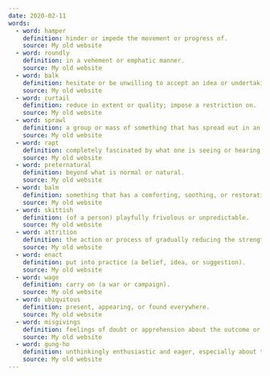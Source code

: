 ```yaml
---
date: 2020-02-11
words:
  - word: hamper
    definition: hinder or impede the movement or progress of.
    source: My old website
  - word: roundly
    definition: in a vehement or emphatic manner.
    source: My old website
  - word: balk
    definition: hesitate or be unwilling to accept an idea or undertaking.
    source: My old website
  - word: curtail
    definition: reduce in extent or quality; impose a restriction on.
    source: My old website
  - word: sprawl
    definition: a group or mass of something that has spread out in an untidy or irregular way.
    source: My old website
  - word: rapt
    definition: completely fascinated by what one is seeing or hearing.
    source: My old website
  - word: preternatural
    definition: beyond what is normal or natural.
    source: My old website
  - word: balm
    definition: something that has a comforting, soothing, or restorative effect.
    source: My old website
  - word: skittish
    definition: (of a person) playfully frivolous or unpredictable.
    source: My old website
  - word: attrition
    definition: the action or process of gradually reducing the strength or effectiveness of someone or something through sustained attack or pressure.
    source: My old website
  - word: enact
    definition: put into practice (a belief, idea, or suggestion).
    source: My old website
  - word: wage
    definition: carry on (a war or campaign).
    source: My old website
  - word: ubiquitous
    definition: present, appearing, or found everywhere.
    source: My old website
  - word: misgivings
    definition: feelings of doubt or apprehension about the outcome or consequences of something.
    source: My old website
  - word: gung-ho
    definition: unthinkingly enthusiastic and eager, especially about taking part in fighting or warfare.
    source: My old website
---
```

